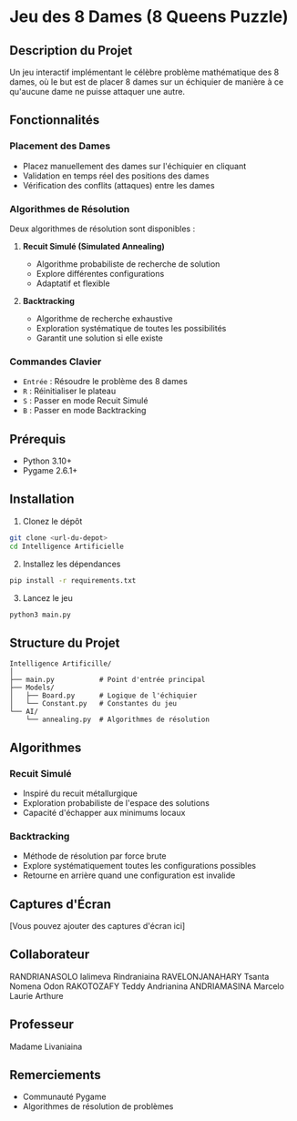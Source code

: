 # Jeu des 8 Dames (8 Queens Puzzle)

## Description du Projet
Un jeu interactif implémentant le célèbre problème mathématique des 8 dames, où le but est de placer 8 dames sur un échiquier de manière à ce qu'aucune dame ne puisse attaquer une autre.

## Fonctionnalités

### Placement des Dames
- Placez manuellement des dames sur l'échiquier en cliquant
- Validation en temps réel des positions des dames
- Vérification des conflits (attaques) entre les dames

### Algorithmes de Résolution
Deux algorithmes de résolution sont disponibles :
1. **Recuit Simulé (Simulated Annealing)**
   - Algorithme probabiliste de recherche de solution
   - Explore différentes configurations
   - Adaptatif et flexible

2. **Backtracking**
   - Algorithme de recherche exhaustive
   - Exploration systématique de toutes les possibilités
   - Garantit une solution si elle existe

### Commandes Clavier
- `Entrée` : Résoudre le problème des 8 dames
- `R` : Réinitialiser le plateau
- `S` : Passer en mode Recuit Simulé
- `B` : Passer en mode Backtracking

## Prérequis
- Python 3.10+
- Pygame 2.6.1+

## Installation

1. Clonez le dépôt
```bash
git clone <url-du-depot>
cd Intelligence Artificielle
```

2. Installez les dépendances
```bash
pip install -r requirements.txt
```

3. Lancez le jeu
```bash
python3 main.py
```

## Structure du Projet
```
Intelligence Artificille/
│
├── main.py           # Point d'entrée principal
├── Models/
│   ├── Board.py      # Logique de l'échiquier
│   └── Constant.py   # Constantes du jeu
└── AI/
    └── annealing.py  # Algorithmes de résolution
```

## Algorithmes

### Recuit Simulé
- Inspiré du recuit métallurgique
- Exploration probabiliste de l'espace des solutions
- Capacité d'échapper aux minimums locaux

### Backtracking
- Méthode de résolution par force brute
- Explore systématiquement toutes les configurations possibles
- Retourne en arrière quand une configuration est invalide

## Captures d'Écran
[Vous pouvez ajouter des captures d'écran ici]

## Collaborateur
RANDRIANASOLO Ialimeva Rindraniaina
RAVELONJANAHARY Tsanta Nomena Odon
RAKOTOZAFY Teddy Andrianina
ANDRIAMASINA Marcelo
Laurie Arthure

## Professeur
Madame Livaniaina

## Remerciements
- Communauté Pygame
- Algorithmes de résolution de problèmes
```